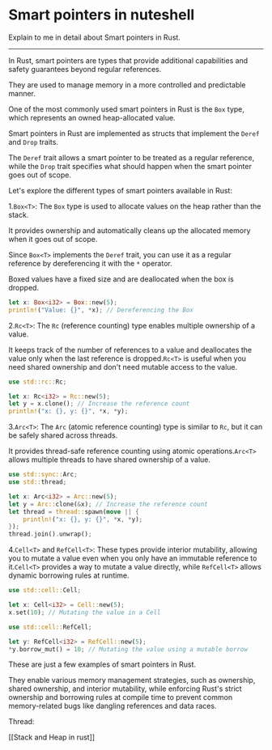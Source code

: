 # Smart pointers in nuteshell

Explain to me in detail about Smart pointers in Rust.

___


In Rust, smart pointers are types that provide additional capabilities and safety guarantees beyond regular references.

They are used to manage memory in a more controlled and predictable manner.

One of the most commonly used smart pointers in Rust is the `Box` type, which represents an owned heap-allocated value.



Smart pointers in Rust are implemented as structs that implement the `Deref` and `Drop` traits.

The `Deref` trait allows a smart pointer to be treated as a regular reference, while the `Drop` trait specifies what should happen when the smart pointer goes out of scope.



Let's explore the different types of smart pointers available in Rust:

1.`Box<T>`: The `Box` type is used to allocate values on the heap rather than the stack.

It provides ownership and automatically cleans up the allocated memory when it goes out of scope.

Since `Box<T>` implements the `Deref` trait, you can use it as a regular reference by dereferencing it with the `*` operator.

Boxed values have a fixed size and are deallocated when the box is dropped.



   ```rust
   let x: Box<i32> = Box::new(5);
   println!("Value: {}", *x); // Dereferencing the Box
   ```


2.`Rc<T>`: The `Rc` (reference counting) type enables multiple ownership of a value.

It keeps track of the number of references to a value and deallocates the value only when the last reference is dropped.`Rc<T>` is useful when you need shared ownership and don't need mutable access to the value.



   ```rust
   use std::rc::Rc;

   let x: Rc<i32> = Rc::new(5);
   let y = x.clone(); // Increase the reference count
   println!("x: {}, y: {}", *x, *y);
   ```


3.`Arc<T>`: The `Arc` (atomic reference counting) type is similar to `Rc`, but it can be safely shared across threads.

It provides thread-safe reference counting using atomic operations.`Arc<T>` allows multiple threads to have shared ownership of a value.



   ```rust
   use std::sync::Arc;
   use std::thread;

   let x: Arc<i32> = Arc::new(5);
   let y = Arc::clone(&x); // Increase the reference count
   let thread = thread::spawn(move || {
       println!("x: {}, y: {}", *x, *y);
   });
   thread.join().unwrap();
   ```


4.`Cell<T>` and `RefCell<T>`: These types provide interior mutability, allowing you to mutate a value even when you only have an immutable reference to it.`Cell<T>` provides a way to mutate a value directly, while `RefCell<T>` allows dynamic borrowing rules at runtime.



   ```rust
   use std::cell::Cell;

   let x: Cell<i32> = Cell::new(5);
   x.set(10); // Mutating the value in a Cell

   use std::cell::RefCell;

   let y: RefCell<i32> = RefCell::new(5);
   *y.borrow_mut() = 10; // Mutating the value using a mutable borrow
   ```

These are just a few examples of smart pointers in Rust.

They enable various memory management strategies, such as ownership, shared ownership, and interior mutability, while enforcing Rust's strict ownership and borrowing rules at compile time to prevent common memory-related bugs like dangling references and data races.



Thread:

[[Stack and Heap in rust]]